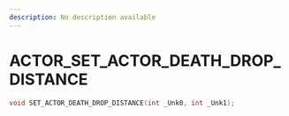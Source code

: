 ```yaml
---
description: No description available 
---
```


# ACTOR\_SET_ACTOR_DEATH_DROP_DISTANCE

```cpp
void SET_ACTOR_DEATH_DROP_DISTANCE(int _Unk0, int _Unk1);
```
